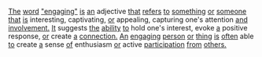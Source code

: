 [The](./the.md) [word](./word.md) ["engaging"](./engaging.md) [is](./is.md) [an](./an.md) adjective [that](./that.md) [refers](./refers.md) [to](./to.md) [something](./something.md) [or](./or.md) [someone](./someone.md) [that](./that.md) [is](./is.md) interesting, captivating, [or](./or.md) appealing, capturing one's attention [and](./and.md) [involvement.](./involvement.md) [It](./it.md) suggests [the](./the.md) [ability](./ability.md) [to](./to.md) hold one's interest, evoke [a](./a.md) positive response, [or](./or.md) create [a](./a.md) [connection.](./connection.md) [An](./an.md) [engaging](./engaging.md) [person](./person.md) [or](./or.md) [thing](./thing.md) [is](./is.md) [often](./often.md) able [to](./to.md) create [a](./a.md) sense [of](./of.md) enthusiasm [or](./or.md) active [participation](./participation.md) [from](./from.md) [others.](./others.md)